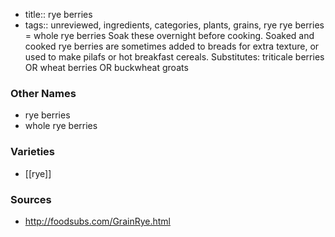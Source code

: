 - title:: rye berries
- tags:: unreviewed, ingredients, categories, plants, grains, rye
rye berries = whole rye berries Soak these overnight before cooking. Soaked and cooked rye berries are sometimes added to breads for extra texture, or used to make pilafs or hot breakfast cereals. Substitutes: triticale berries OR wheat berries OR buckwheat groats

### Other Names

* rye berries
* whole rye berries

### Varieties

* [[rye]]

### Sources
* http://foodsubs.com/GrainRye.html
